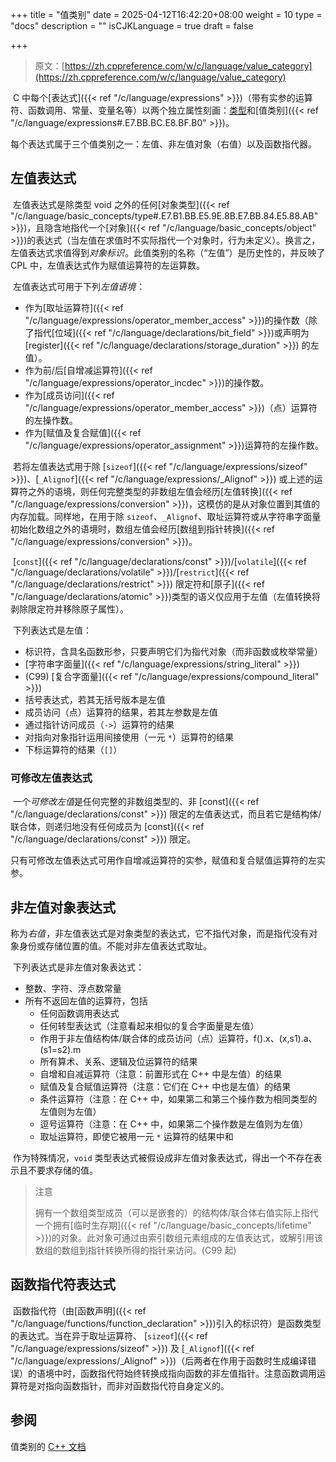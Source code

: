 +++
title = "值类别"
date = 2025-04-12T16:42:20+08:00
weight = 10
type = "docs"
description = ""
isCJKLanguage = true
draft = false

+++

> 原文：[https://zh.cppreference.com/w/c/language/value_category](https://zh.cppreference.com/w/c/language/value_category)

​	C 中每个[表达式]({{< ref "/c/language/expressions" >}})（带有实参的运算符、函数调用、常量、变量名等）以两个独立属性刻画：[类型](https://zh.cppreference.com/w/c/language/types#.E7.B1.BB.E5.9E.8B)和[值类别]({{< ref "/c/language/expressions#.E7.BB.BC.E8.BF.B0" >}})。

​	每个表达式属于三个值类别之一：左值、非左值对象（右值）以及函数指代器。

## 左值表达式

​	左值表达式是除类型 void 之外的任何[对象类型]({{< ref "/c/language/basic_concepts/type#.E7.B1.BB.E5.9E.8B.E7.BB.84.E5.88.AB" >}})，且隐含地指代一个[对象]({{< ref "/c/language/basic_concepts/object" >}})的表达式（当左值在求值时不实际指代一个对象时，行为未定义）。换言之，左值表达式求值得到*对象标识* ﻿。此值类别的名称（“左值”）是历史性的，并反映了 CPL 中，左值表达式作为赋值运算符的左运算数。

​	左值表达式可用于下列*左值语境* ﻿：

- 作为[取址运算符]({{< ref "/c/language/expressions/operator_member_access" >}})的操作数（除了指代[位域]({{< ref "/c/language/declarations/bit_field" >}})或声明为 [register]({{< ref "/c/language/declarations/storage_duration" >}}) 的左值）。
- 作为前/后[自增减运算符]({{< ref "/c/language/expressions/operator_incdec" >}})的操作数。
- 作为[成员访问]({{< ref "/c/language/expressions/operator_member_access" >}})（点）运算符的左操作数。
- 作为[赋值及复合赋值]({{< ref "/c/language/expressions/operator_assignment" >}})运算符的左操作数。

​	若将左值表达式用于除 [`sizeof`]({{< ref "/c/language/expressions/sizeof" >}})、[`_Alignof`]({{< ref "/c/language/expressions/_Alignof" >}}) 或上述的运算符之外的语境，则任何完整类型的非数组左值会经历[左值转换]({{< ref "/c/language/expressions/conversion" >}})，这模仿的是从对象位置到其值的内存加载。同样地，在用于除 `sizeof`、`_Alignof`、取址运算符或从字符串字面量初始化数组之外的语境时，数组左值会经历[数组到指针转换]({{< ref "/c/language/expressions/conversion" >}})。

​	[`const`]({{< ref "/c/language/declarations/const" >}})/[`volatile`]({{< ref "/c/language/declarations/volatile" >}})/[`restrict`]({{< ref "/c/language/declarations/restrict" >}}) 限定符和[原子]({{< ref "/c/language/declarations/atomic" >}})类型的语义仅应用于左值（左值转换将剥除限定符并移除原子属性）。

​	下列表达式是左值：

- 标识符，含具名函数形参，只要声明它们为指代对象（而非函数或枚举常量）
- [字符串字面量]({{< ref "/c/language/expressions/string_literal" >}})
- (C99) [复合字面量]({{< ref "/c/language/expressions/compound_literal" >}})
- 括号表达式，若其无括号版本是左值
- 成员访问（点）运算符的结果，若其左参数是左值
- 通过指针访问成员（`->`）运算符的结果
- 对指向对象指针运用间接使用（一元 `*`）运算符的结果
- 下标运算符的结果（`[]`）

### 可修改左值表达式

​	一个*可修改左值*是任何完整的非数组类型的、非 [const]({{< ref "/c/language/declarations/const" >}}) 限定的左值表达式，而且若它是结构体/联合体，则递归地没有任何成员为 [const]({{< ref "/c/language/declarations/const" >}}) 限定。

​	只有可修改左值表达式可用作自增减运算符的实参，赋值和复合赋值运算符的左实参。

## 非左值对象表达式

​	称为*右值* ﻿，非左值表达式是对象类型的表达式，它不指代对象，而是指代没有对象身份或存储位置的值。不能对非左值表达式取址。

​	下列表达式是非左值对象表达式：

- 整数、字符、浮点数常量
- 所有不返回左值的运算符，包括
  - 任何函数调用表达式
  - 任何转型表达式（注意看起来相似的复合字面量是左值）
  - 作用于非左值结构体/联合体的成员访问（点）运算符，f().x、(x,s1).a、(s1=s2).m
  - 所有算术、关系、逻辑及位运算符的结果
  - 自增和自减运算符（注意：前置形式在 C++ 中是左值）的结果
  - 赋值及复合赋值运算符（注意：它们在 C++ 中也是左值）的结果
  - 条件运算符（注意：在 C++ 中，如果第二和第三个操作数为相同类型的左值则为左值）
  - 逗号运算符（注意：在 C++ 中，如果第二个操作数是左值则为左值）
  - 取址运算符，即使它被用一元 `*` 运算符的结果中和



​	作为特殊情况，`void` 类型表达式被假设成非左值对象表达式，得出一个不存在表示且不要求存储的值。

> 注意
>
> ​	拥有一个数组类型成员（可以是嵌套的）的结构体/联合体右值实际上指代一个拥有[临时生存期]({{< ref "/c/language/basic_concepts/lifetime" >}})的对象。此对象可通过由索引数组元素组成的左值表达式，或解引用该数组的数组到指针转换所得的指针来访问。(C99 起)

## 函数指代符表达式

​	函数指代符（由[函数声明]({{< ref "/c/language/functions/function_declaration" >}})引入的标识符）是函数类型的表达式。当在异于取址运算符、 [`sizeof`]({{< ref "/c/language/expressions/sizeof" >}}) 及 [`_Alignof`]({{< ref "/c/language/expressions/_Alignof" >}})（后两者在作用于函数时生成编译错误）的语境中时，函数指代符始终转换成指向函数的非左值指针。注意函数调用运算符是对指向函数指针，而非对函数指代符自身定义的。

## 参阅

值类别的 [C++ 文档](https://zh.cppreference.com/w/cpp/language/value_category)
